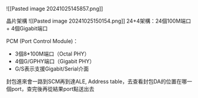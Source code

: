 ![[Pasted image 20241025145857.png]]

晶片架構
![[Pasted image 20241025150154.png]]
24+4架構：24個100M端口 + 4個Gigabit端口

PCM (Port Control Module)：

- 3個8*100M端口（Octal PHY）
- 4個G/GPHY端口（Gigabit PHY）
- G/S表示支援Gigabit/Serial介面
  
封包進來會一路到SCM再到達ALE, Address table，去查看封包DA的位置在哪一個port，查完後再從結果port點送出去
